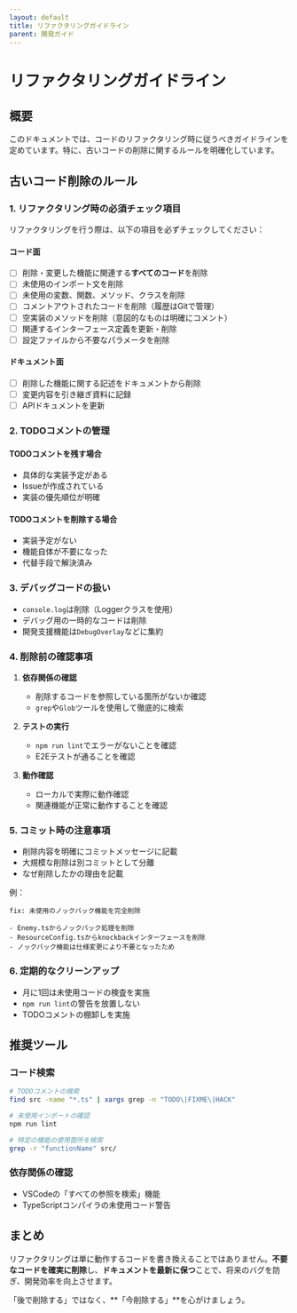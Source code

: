 ```yaml
---
layout: default
title: リファクタリングガイドライン
parent: 開発ガイド
---
```


# リファクタリングガイドライン

## 概要

このドキュメントでは、コードのリファクタリング時に従うべきガイドラインを定めています。特に、古いコードの削除に関するルールを明確化しています。

## 古いコード削除のルール

### 1. リファクタリング時の必須チェック項目

リファクタリングを行う際は、以下の項目を必ずチェックしてください：

#### コード面
- [ ] 削除・変更した機能に関連する**すべてのコード**を削除
- [ ] 未使用のインポート文を削除
- [ ] 未使用の変数、関数、メソッド、クラスを削除
- [ ] コメントアウトされたコードを削除（履歴はGitで管理）
- [ ] 空実装のメソッドを削除（意図的なものは明確にコメント）
- [ ] 関連するインターフェース定義を更新・削除
- [ ] 設定ファイルから不要なパラメータを削除

#### ドキュメント面
- [ ] 削除した機能に関する記述をドキュメントから削除
- [ ] 変更内容を引き継ぎ資料に記録
- [ ] APIドキュメントを更新

### 2. TODOコメントの管理

#### TODOコメントを残す場合
- 具体的な実装予定がある
- Issueが作成されている
- 実装の優先順位が明確

#### TODOコメントを削除する場合
- 実装予定がない
- 機能自体が不要になった
- 代替手段で解決済み

### 3. デバッグコードの扱い

- `console.log`は削除（Loggerクラスを使用）
- デバッグ用の一時的なコードは削除
- 開発支援機能は`DebugOverlay`などに集約

### 4. 削除前の確認事項

1. **依存関係の確認**
   - 削除するコードを参照している箇所がないか確認
   - `grep`や`Glob`ツールを使用して徹底的に検索

2. **テストの実行**
   - `npm run lint`でエラーがないことを確認
   - E2Eテストが通ることを確認

3. **動作確認**
   - ローカルで実際に動作確認
   - 関連機能が正常に動作することを確認

### 5. コミット時の注意事項

- 削除内容を明確にコミットメッセージに記載
- 大規模な削除は別コミットとして分離
- なぜ削除したかの理由を記載

例：
```
fix: 未使用のノックバック機能を完全削除

- Enemy.tsからノックバック処理を削除
- ResourceConfig.tsからknockbackインターフェースを削除
- ノックバック機能は仕様変更により不要となったため
```

### 6. 定期的なクリーンアップ

- 月に1回は未使用コードの検査を実施
- `npm run lint`の警告を放置しない
- TODOコメントの棚卸しを実施

## 推奨ツール

### コード検索
```bash
# TODOコメントの検索
find src -name "*.ts" | xargs grep -n "TODO\|FIXME\|HACK"

# 未使用インポートの確認
npm run lint

# 特定の機能の使用箇所を検索
grep -r "functionName" src/
```

### 依存関係の確認
- VSCodeの「すべての参照を検索」機能
- TypeScriptコンパイラの未使用コード警告

## まとめ

リファクタリングは単に動作するコードを書き換えることではありません。**不要なコードを確実に削除**し、**ドキュメントを最新に保つ**ことで、将来のバグを防ぎ、開発効率を向上させます。

「後で削除する」ではなく、**「今削除する」**を心がけましょう。